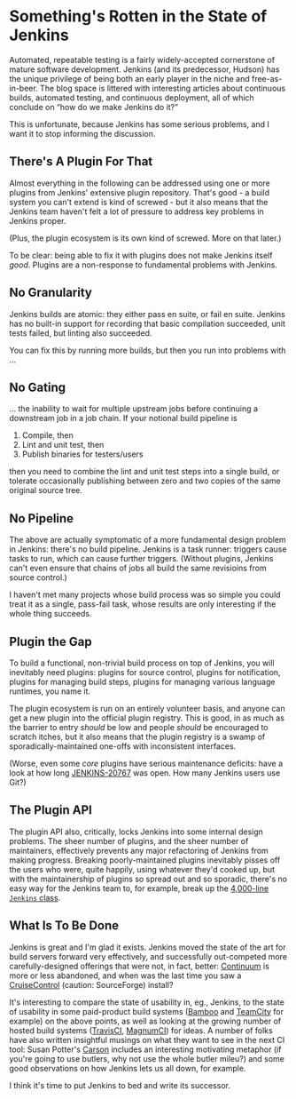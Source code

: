 # Something's Rotten in the State of Jenkins

Automated, repeatable testing is a fairly widely-accepted cornerstone of
mature software development. Jenkins (and its predecessor, Hudson) has the
unique privilege of being both an early player in the niche and
free-as-in-beer. The blog space is littered with interesting articles about
continuous builds, automated testing, and continuous deployment, all of which
conclude on “how do we make Jenkins do it?”

This is unfortunate, because Jenkins has some serious problems, and I want it
to stop informing the discussion.

## There's A Plugin For That

Almost everything in the following can be addressed using one or more plugins
from Jenkins' extensive plugin repository. That's good - a build system you
can't extend is kind of screwed - but it also means that the Jenkins team
haven't felt a lot of pressure to address key problems in Jenkins proper.

(Plus, the plugin ecosystem is its own kind of screwed. More on that later.)

To be clear: being able to fix it with plugins does not make Jenkins itself
_good_. Plugins are a non-response to fundamental problems with Jenkins.

## No Granularity

Jenkins builds are atomic: they either pass en suite, or fail en suite. Jenkins has no built-in support for recording that basic compilation succeeded, unit tests failed, but linting also succeeded.

You can fix this by running more builds, but then you run into problems with
...

## No Gating

... the inability to wait for multiple upstream jobs before continuing a
downstream job in a job chain. If your notional build pipeline is

1. Compile, then
2. Lint and unit test, then
3. Publish binaries for testers/users

then you need to combine the lint and unit test steps into a single build, or
tolerate occasionally publishing between zero and two copies of the same
original source tree.

## No Pipeline

The above are actually symptomatic of a more fundamental design problem in
Jenkins: there's no build pipeline. Jenkins is a task runner: triggers cause
tasks to run, which can cause further triggers. (Without plugins, Jenkins
can't even ensure that chains of jobs all build the same revisioins from
source control.)

I haven't met many projects whose build process was so simple you could treat
it as a single, pass-fail task, whose results are only interesting if the
whole thing succeeds.

## Plugin the Gap

To build a functional, non-trivial build process on top of Jenkins, you will
inevitably need plugins: plugins for source control, plugins for
notification, plugins for managing build steps, plugins for managing various
language runtimes, you name it.

The plugin ecosystem is run on an entirely volunteer basis, and anyone can
get a new plugin into the official plugin registry. This is good, in as much
as the barrier to entry _should_ be low and people _should_ be encouraged to
scratch itches, but it also means that the plugin registry is a swamp of
sporadically-maintained one-offs with inconsistent interfaces.

(Worse, even some _core_ plugins have serious maintenance deficits: have a
look at how long
[JENKINS-20767](https://issues.jenkins-ci.org/browse/JENKINS-20767) was open.
How many Jenkins users use Git?)

## The Plugin API

The plugin API also, critically, locks Jenkins into some internal design
problems. The sheer number of plugins, and the sheer number of maintainers,
effectively prevents any major refactoring of Jenkins from making progress.
Breaking poorly-maintained plugins inevitably pisses off the users who were,
quite happily, using whatever they'd cooked up, but with the maintainership
of plugins so spread out and so sporadic, there's no easy way for the Jenkins
team to, for example, break up the [4,000-line `Jenkins` class](https://github.com/jenkinsci/jenkins/blob/master/core/src/main/java/jenkins/model/Jenkins.java).

## What Is To Be Done

Jenkins is great and I'm glad it exists. Jenkins moved the state of the art
for build servers forward very effectively, and successfully out-competed
more carefully-designed offerings that were not, in fact, better:
[Continuum](http://continuum.apache.org) is more or less abandoned, and when
was the last time you saw a
[CruiseControl](http://cruisecontrol.sourceforge.net) (caution: SourceForge)
install?

It's interesting to compare the state of usability in, eg., Jenkins, to the
state of usability in some paid-product build systems
([Bamboo](https://www.atlassian.com/software/bamboo) and
[TeamCity](https://www.jetbrains.com/teamcity/) for example) on the above
points, as well as looking at the growing number of hosted build systems
([TravisCI](https://travis-ci.org), [MagnumCI](https://magnum-ci.com)) for
ideas. A number of folks have also written insightful musings on what they
want to see in the next CI tool: Susan Potter's
[Carson](https://github.com/mbbx6spp/carson) includes an interesting
motivating metaphor (if you're going to use butlers, why not use the whole
butler mileu?) and some good observations on how Jenkins lets us all down,
for example.

I think it's time to put Jenkins to bed and write its successor.
